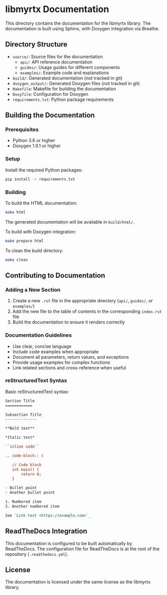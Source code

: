 # libmyrtx Documentation

This directory contains the documentation for the libmyrtx library. The documentation is built using Sphinx, with Doxygen integration via Breathe.

## Directory Structure

- `source/`: Source files for the documentation
  - `api/`: API reference documentation
  - `guides/`: Usage guides for different components
  - `examples/`: Example code and explanations
- `build/`: Generated documentation (not tracked in git)
- `doxygen_output/`: Generated Doxygen files (not tracked in git)
- `Makefile`: Makefile for building the documentation
- `Doxyfile`: Configuration for Doxygen
- `requirements.txt`: Python package requirements

## Building the Documentation

### Prerequisites

- Python 3.6 or higher
- Doxygen 1.9.1 or higher

### Setup

Install the required Python packages:

```bash
pip install -r requirements.txt
```

### Building

To build the HTML documentation:

```bash
make html
```

The generated documentation will be available in `build/html/`.

To build with Doxygen integration:

```bash
make prepare html
```

To clean the build directory:

```bash
make clean
```

## Contributing to Documentation

### Adding a New Section

1. Create a new `.rst` file in the appropriate directory (`api/`, `guides/`, or `examples/`)
2. Add the new file to the table of contents in the corresponding `index.rst` file
3. Build the documentation to ensure it renders correctly

### Documentation Guidelines

- Use clear, concise language
- Include code examples when appropriate
- Document all parameters, return values, and exceptions
- Provide usage examples for complex functions
- Link related sections and cross-reference when useful

### reStructuredText Syntax

Basic reStructuredText syntax:

```rst
Section Title
============

Subsection Title
--------------

**Bold text**

*Italic text*

``inline code``

.. code-block:: c

   // Code block
   int main() {
       return 0;
   }

- Bullet point
- Another bullet point

1. Numbered item
2. Another numbered item

See `Link text <https://example.com>`_
```

## ReadTheDocs Integration

This documentation is configured to be built automatically by ReadTheDocs. The configuration file for ReadTheDocs is at the root of the repository (`.readthedocs.yml`).

## License

The documentation is licensed under the same license as the libmyrtx library. 